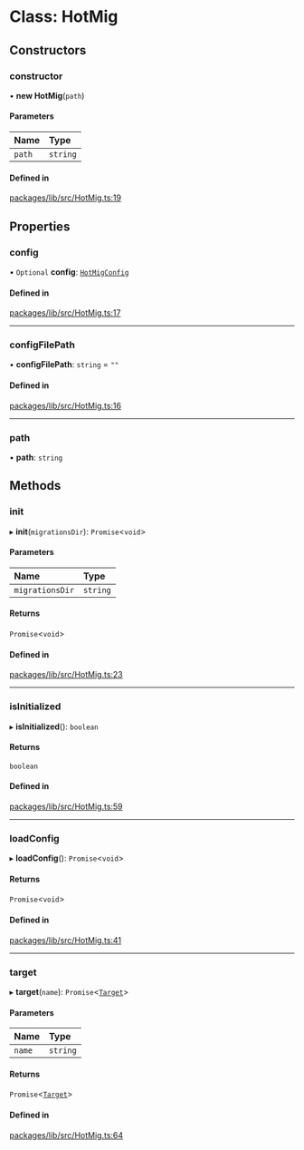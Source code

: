 # Class: HotMig

## Constructors

### constructor

• **new HotMig**(`path`)

#### Parameters

| Name | Type |
| :------ | :------ |
| `path` | `string` |

#### Defined in

[packages/lib/src/HotMig.ts:19](https://github.com/Knaackee/hotmig/blob/63d79d0/packages/lib/src/HotMig.ts#L19)

## Properties

### config

• `Optional` **config**: [`HotMigConfig`](../interfaces/HotMigConfig.md)

#### Defined in

[packages/lib/src/HotMig.ts:17](https://github.com/Knaackee/hotmig/blob/63d79d0/packages/lib/src/HotMig.ts#L17)

___

### configFilePath

• **configFilePath**: `string` = `""`

#### Defined in

[packages/lib/src/HotMig.ts:16](https://github.com/Knaackee/hotmig/blob/63d79d0/packages/lib/src/HotMig.ts#L16)

___

### path

• **path**: `string`

## Methods

### init

▸ **init**(`migrationsDir`): `Promise`<`void`\>

#### Parameters

| Name | Type |
| :------ | :------ |
| `migrationsDir` | `string` |

#### Returns

`Promise`<`void`\>

#### Defined in

[packages/lib/src/HotMig.ts:23](https://github.com/Knaackee/hotmig/blob/63d79d0/packages/lib/src/HotMig.ts#L23)

___

### isInitialized

▸ **isInitialized**(): `boolean`

#### Returns

`boolean`

#### Defined in

[packages/lib/src/HotMig.ts:59](https://github.com/Knaackee/hotmig/blob/63d79d0/packages/lib/src/HotMig.ts#L59)

___

### loadConfig

▸ **loadConfig**(): `Promise`<`void`\>

#### Returns

`Promise`<`void`\>

#### Defined in

[packages/lib/src/HotMig.ts:41](https://github.com/Knaackee/hotmig/blob/63d79d0/packages/lib/src/HotMig.ts#L41)

___

### target

▸ **target**(`name`): `Promise`<[`Target`](Target.md)\>

#### Parameters

| Name | Type |
| :------ | :------ |
| `name` | `string` |

#### Returns

`Promise`<[`Target`](Target.md)\>

#### Defined in

[packages/lib/src/HotMig.ts:64](https://github.com/Knaackee/hotmig/blob/63d79d0/packages/lib/src/HotMig.ts#L64)
